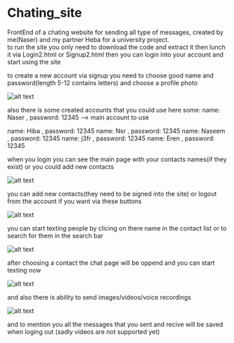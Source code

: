 # Chating_site

FrontEnd of a chating website for sending all type of messages, created by me(Naser) and my partner Heba for a university project. </br>
to run the site you only need to download the code and extract it then lunch it via Login2.html or Signup2.html then you can login into your account and start using the site

to create a new account via signup you need to choose good name and password(length 5-12 contains letters) and choose a profile photo

![alt text](https://github.com/NaserDawod/WhatsApp_Demo/blob/main/siteimg/signup.png?raw=true)

also there is some created accounts that you could use here some:
name: Naser , password: 12345  --> main account to use

name: Hiba , password: 12345
name: Nsr , password: 12345
name: Naseem , password: 12345
name: j3fr , password: 12345
name: Eren , password: 12345

when you login you can see the main page with your contacts names(if they exist) or you could add new contacts

![alt text](https://github.com/NaserDawod/WhatsApp_Demo/blob/main/siteimg/mainPage.png?raw=true)

you can add new contacts(they need to be signed into the site) or logout from the account if you want via these buttons

![alt text](https://github.com/NaserDawod/WhatsApp_Demo/blob/main/siteimg/logout_add_btn.png?raw=true)

you can start texting people by clicing on there name in the contact list or to search for them in the search bar

![alt text](https://github.com/NaserDawod/WhatsApp_Demo/blob/main/siteimg/search.png?raw=true)

after choosing a contact the chat page will be oppend and you can start texting now

![alt text](https://github.com/NaserDawod/WhatsApp_Demo/blob/main/siteimg/chatPage.png?raw=true)

and also there is ability to send images/videos/voice recordings

![alt text](https://github.com/NaserDawod/WhatsApp_Demo/blob/main/siteimg/files.png?raw=true)

and to mention you all the messages that you sent and recive will be saved when loging out (sadly videos are not supported yet)

